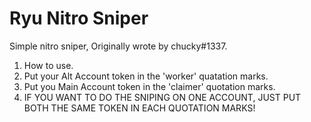 # Ryu Nitro Sniper
Simple nitro sniper, Originally wrote by chucky#1337.

1. How to use.
2. Put your Alt Account token in the 'worker' quatation marks.
3. Put you Main Account token in the 'claimer' quotation marks.
4. IF YOU WANT TO DO THE SNIPING ON ONE ACCOUNT, JUST PUT BOTH THE SAME TOKEN IN EACH QUOTATION MARKS!
